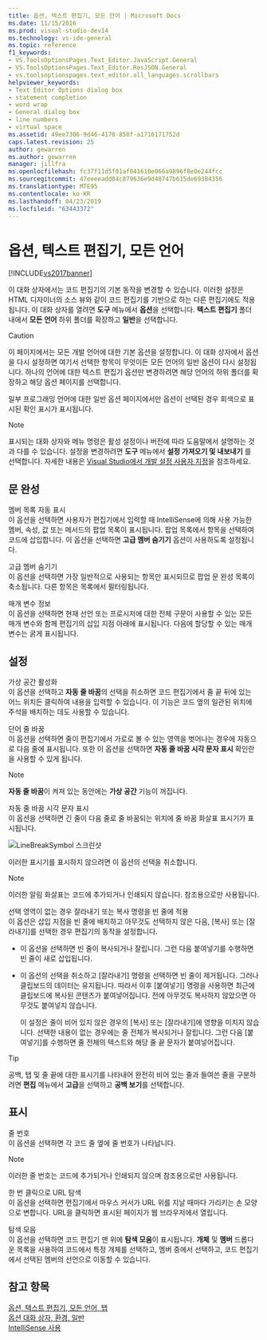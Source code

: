 ```yaml
---
title: 옵션, 텍스트 편집기, 모든 언어 | Microsoft Docs
ms.date: 11/15/2016
ms.prod: visual-studio-dev14
ms.technology: vs-ide-general
ms.topic: reference
f1_keywords:
- VS.ToolsOptionsPages.Text_Editor.JavaScript.General
- VS.ToolsOptionsPages.Text_Editor.ResJSON.General
- vs.toolsoptionspages.text_editor.all_languages.scrollbars
helpviewer_keywords:
- Text Editor Options dialog box
- statement completion
- word wrap
- General dialog box
- line numbers
- virtual space
ms.assetid: 49ee7306-9d46-4170-850f-a1716171752d
caps.latest.revision: 25
author: gewarren
ms.author: gewarren
manager: jillfra
ms.openlocfilehash: fc37f11d5f01af041610e066a9896f8e0e244fcc
ms.sourcegitcommit: 47eeeeadd84c879636e9d48747b615de69384356
ms.translationtype: MTE95
ms.contentlocale: ko-KR
ms.lasthandoff: 04/23/2019
ms.locfileid: "63443372"
---
```

# <a name="options-text-editor-all-languages"></a>옵션, 텍스트 편집기, 모든 언어
[!INCLUDE[vs2017banner](../../includes/vs2017banner.md)]

이 대화 상자에서는 코드 편집기의 기본 동작을 변경할 수 있습니다. 이러한 설정은 HTML 디자이너의 소스 뷰와 같이 코드 편집기를 기반으로 하는 다른 편집기에도 적용됩니다. 이 대화 상자를 열려면 **도구** 메뉴에서 **옵션**을 선택합니다. **텍스트 편집기** 폴더 내에서 **모든 언어** 하위 폴더를 확장하고 **일반**을 선택합니다.  
  
> [!CAUTION]
> 이 페이지에서는 모든 개발 언어에 대한 기본 옵션을 설정합니다. 이 대화 상자에서 옵션을 다시 설정하면 여기서 선택한 항목이 무엇이든 모든 언어의 일반 옵션이 다시 설정됩니다. 하나의 언어에 대한 텍스트 편집기 옵션만 변경하려면 해당 언어의 하위 폴더를 확장하고 해당 옵션 페이지를 선택합니다.  
  
 일부 프로그래밍 언어에 대한 일반 옵션 페이지에서만 옵션이 선택된 경우 회색으로 표시된 확인 표시가 표시됩니다.  
  
> [!NOTE]
> 표시되는 대화 상자와 메뉴 명령은 활성 설정이나 버전에 따라 도움말에서 설명하는 것과 다를 수 있습니다. 설정을 변경하려면 **도구** 메뉴에서 **설정 가져오기 및 내보내기** 를 선택합니다. 자세한 내용은 [Visual Studio에서 개발 설정 사용자 지정](http://msdn.microsoft.com/22c4debb-4e31-47a8-8f19-16f328d7dcd3)을 참조하세요.  
  
## <a name="statement-completion"></a>문 완성  
 멤버 목록 자동 표시  
 이 옵션을 선택하면 사용자가 편집기에서 입력할 때 IntelliSense에 의해 사용 가능한 멤버, 속성, 값 또는 메서드의 팝업 목록이 표시됩니다. 팝업 목록에서 항목을 선택하여 코드에 삽입합니다. 이 옵션을 선택하면 **고급 멤버 숨기기** 옵션이 사용하도록 설정됩니다.  
  
 고급 멤버 숨기기  
 이 옵션을 선택하면 가장 일반적으로 사용되는 항목만 표시되므로 팝업 문 완성 목록이 축소됩니다. 다른 항목은 목록에서 필터링됩니다.  
  
 매개 변수 정보  
 이 옵션을 선택하면 현재 선언 또는 프로시저에 대한 전체 구문이 사용할 수 있는 모든 매개 변수와 함께 편집기의 삽입 지점 아래에 표시됩니다. 다음에 할당할 수 있는 매개 변수는 굵게 표시됩니다.  
  
## <a name="settings"></a>설정  
 가상 공간 활성화  
 이 옵션을 선택하고 **자동 줄 바꿈**의 선택을 취소하면 코드 편집기에서 줄 끝 뒤에 있는 어느 위치든 클릭하여 내용을 입력할 수 있습니다. 이 기능은 코드 옆의 일관된 위치에 주석을 배치하는 데도 사용할 수 있습니다.  
  
 단어 줄 바꿈  
 이 옵션을 선택하면 줄이 편집기에서 가로로 볼 수 있는 영역을 벗어나는 경우에 자동으로 다음 줄에 표시됩니다. 또한 이 옵션을 선택하면 **자동 줄 바꿈 시각 문자 표시** 확인란을 사용할 수 있게 됩니다.  
  
> [!NOTE]
> **자동 줄 바꿈**이 켜져 있는 동안에는 **가상 공간** 기능이 꺼집니다.  
  
 자동 줄 바꿈 시각 문자 표시  
 이 옵션을 선택하면 긴 줄이 다음 줄로 줄 바꿈되는 위치에 줄 바꿈 화살표 표시기가 표시됩니다.  
  
 ![LineBreakSymbol 스크린샷](../../ide/reference/media/linebreak.gif "linebreak")  
  
 이러한 표시기를 표시하지 않으려면 이 옵션의 선택을 취소합니다.  
  
> [!NOTE]
> 이러한 알림 화살표는 코드에 추가되거나 인쇄되지 않습니다. 참조용으로만 사용됩니다.  
  
 선택 영역이 없는 경우 잘라내기 또는 복사 명령을 빈 줄에 적용  
 이 옵션은 삽입 지점을 빈 줄에 배치하고 아무것도 선택하지 않은 다음, [복사] 또는 [잘라내기]를 선택한 경우 편집기의 동작을 설정합니다.  
  
- 이 옵션을 선택하면 빈 줄이 복사되거나 잘립니다. 그런 다음 붙여넣기를 수행하면 빈 줄이 새로 삽입됩니다.  
  
- 이 옵션의 선택을 취소하고 [잘라내기] 명령을 선택하면 빈 줄이 제거됩니다. 그러나 클립보드의 데이터는 유지됩니다. 따라서 이후 [붙여넣기] 명령을 사용하면 최근에 클립보드에 복사된 콘텐츠가 붙여넣어집니다. 전에 아무것도 복사하지 않았으면 아무것도 붙여넣지 않습니다.  
  
  이 설정은 줄이 비어 있지 않은 경우의 [복사] 또는 [잘라내기]에 영향을 미치지 않습니다. 선택한 내용이 없는 경우에는 줄 전체가 복사되거나 잘립니다. 그런 다음 [붙여넣기]를 수행하면 줄 전체의 텍스트와 해당 줄 끝 문자가 붙여넣어집니다.  
  
> [!TIP]
> 공백, 탭 및 줄 끝에 대한 표시기를 나타내어 완전히 비어 있는 줄과 들여쓴 줄을 구분하려면 **편집** 메뉴에서 **고급**을 선택하고 **공백 보기**를 선택합니다.  
  
## <a name="display"></a>표시  
 줄 번호  
 이 옵션을 선택하면 각 코드 줄 옆에 줄 번호가 나타납니다.  
  
> [!NOTE]
> 이러한 줄 번호는 코드에 추가되거나 인쇄되지 않으며 참조용으로만 사용됩니다.  
  
 한 번 클릭으로 URL 탐색  
 이 옵션을 선택하면 편집기에서 마우스 커서가 URL 위를 지날 때마다 가리키는 손 모양으로 변합니다. URL을 클릭하면 표시된 페이지가 웹 브라우저에서 열립니다.  
  
 탐색 모음  
 이 옵션을 선택하면 코드 편집기 맨 위에 **탐색 모음**이 표시됩니다. **개체** 및 **멤버** 드롭다운 목록을 사용하여 코드에서 특정 개체를 선택하고, 멤버 중에서 선택하고, 코드 편집기에서 선택된 멤버의 선언으로 이동할 수 있습니다.  
  
## <a name="see-also"></a>참고 항목  
 [옵션, 텍스트 편집기, 모든 언어, 탭](../../ide/reference/options-text-editor-all-languages-tabs.md)   
 [옵션 대화 상자, 환경, 일반](../../ide/reference/general-environment-options-dialog-box.md)   
 [IntelliSense 사용](../../ide/using-intellisense.md)
